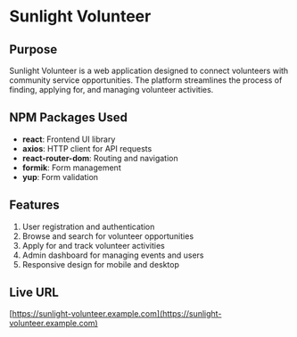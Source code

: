 # Sunlight Volunteer

## Purpose

Sunlight Volunteer is a web application designed to connect volunteers with community service opportunities. The platform streamlines the process of finding, applying for, and managing volunteer activities.

## NPM Packages Used

- **react**: Frontend UI library
- **axios**: HTTP client for API requests
- **react-router-dom**: Routing and navigation
- **formik**: Form management
- **yup**: Form validation

## Features

1. User registration and authentication
2. Browse and search for volunteer opportunities
3. Apply for and track volunteer activities
4. Admin dashboard for managing events and users
5. Responsive design for mobile and desktop

## Live URL

[https://sunlight-volunteer.example.com](https://sunlight-volunteer.example.com)
